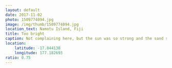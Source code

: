 ```yaml
---
layout: default
date: 2017-11-02
photo: 1509774094.jpg
image: /img/thumb/1509774094.jpg
location_text: Namotu Island, Fiji
title: Too bright
caption: Not complaining here, but the sun was so strong and the sand so white I could barely open my eyes hahaha!
location:
    latitude: -17.844138
    longitude: 177.182693
ratio: 0.75
---
```

